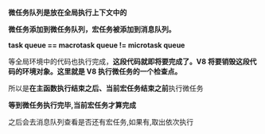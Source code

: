 **微任务队列是放在全局执行上下文中的**

**微任务添加到微任务队列，宏任务被添加到消息队列。**

**task queue == macrotask queue != microtask queue**

等全局环境中的代码也执行完成，**这段代码就即将要完成了。V8 将要销毁这段代码的环境对象。这里就是 V8 执行微任务的一个检查点。**

所以是**在主函数执行结束之后、当前宏任务结束之前**执行微任务

**等到微任务执行完毕,当前宏任务才算完成**

之后会去消息队列查看是否还有宏任务,如果有,取出依次执行

